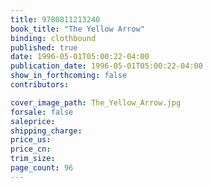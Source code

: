 ```yaml
---
title: 9780811213240
book_title: "The Yellow Arrow"
binding: clothbound
published: true
date: 1996-05-01T05:00:22-04:00
publication_date: 1996-05-01T05:00:22-04:00
show_in_forthcoming: false
contributors:

cover_image_path: The_Yellow_Arrow.jpg
forsale: false
saleprice:
shipping_charge:
price_us:
price_cn:
trim_size:
page_count: 96
---
```


